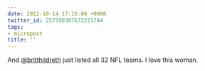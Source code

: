 ```yaml
---
date: 2012-10-14 17:15:08 +0000
twitter_id: 257590387672223744
tags:
- micropost
title: ''
---
```


And [@britthildreth](https://twitter.com/britthildreth) just listed all 32 NFL teams. I love this woman.
